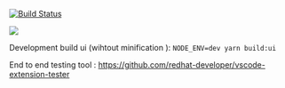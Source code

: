 [![Build Status](https://saxouniversity.visualstudio.com/stgo-vscode/_apis/build/status/nishants.stgo-vscode?branchName=master)](https://saxouniversity.visualstudio.com/stgo-vscode/_build/latest?definitionId=11&branchName=master)

![](./docs/images/wtfpl-badge.png)

Development build ui (wihtout minification ): `NODE_ENV=dev yarn build:ui`

End to end testing tool : https://github.com/redhat-developer/vscode-extension-tester